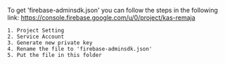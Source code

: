 To get 'firebase-adminsdk.json' you can follow the steps in the following link:
https://console.firebase.google.com/u/0/project/kas-remaja
```
1. Project Setting
2. Service Account
3. Generate new private key
4. Rename the file to 'firebase-adminsdk.json'
5. Put the file in this folder
```